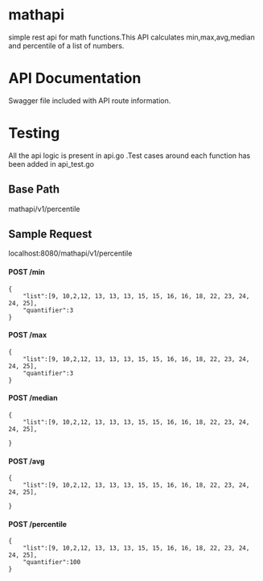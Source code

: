 # mathapi
simple rest api for math functions.This API calculates min,max,avg,median and percentile of a list of numbers.

# API Documentation
Swagger file included with API route information.

# Testing
All the api logic is present in api.go .Test cases around each function has been added in api_test.go

## Base Path
mathapi/v1/percentile
## Sample Request
localhost:8080/mathapi/v1/percentile
#### POST /min
```
{
	"list":[9, 10,2,12, 13, 13, 13, 15, 15, 16, 16, 18, 22, 23, 24, 24, 25],
    "quantifier":3
}
```

#### POST /max
```
{
	"list":[9, 10,2,12, 13, 13, 13, 15, 15, 16, 16, 18, 22, 23, 24, 24, 25],
    "quantifier":3
}
```

#### POST /median
```
{
	"list":[9, 10,2,12, 13, 13, 13, 15, 15, 16, 16, 18, 22, 23, 24, 24, 25],
   
}
```

#### POST /avg
```
{
	"list":[9, 10,2,12, 13, 13, 13, 15, 15, 16, 16, 18, 22, 23, 24, 24, 25],
    
}
```

#### POST /percentile
```
{
    "list":[9, 10,2,12, 13, 13, 13, 15, 15, 16, 16, 18, 22, 23, 24, 24, 25],
    "quantifier":100
}
```

